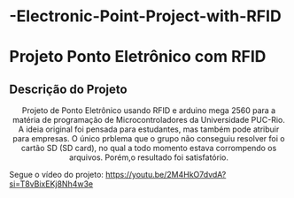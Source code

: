 # -Electronic-Point-Project-with-RFID

# Projeto Ponto Eletrônico com RFID

## Descrição do Projeto
<p align="center">Projeto de Ponto Eletrônico usando RFID e arduino mega 2560 para a matéria de programação de Microcontroladores da Universidade PUC-Rio. A ideia original foi pensada para estudantes, mas também pode atribuir para empresas.
O único prblema que o grupo não conseguiu resolver foi o cartão SD (SD card), no qual a todo momento estava corrompendo os arquivos. Porém,o resultado foi satisfatório.</p>


Segue o vídeo do projeto:
https://youtu.be/2M4HkO7dvdA?si=T8vBixEKj8Nh4w3e

